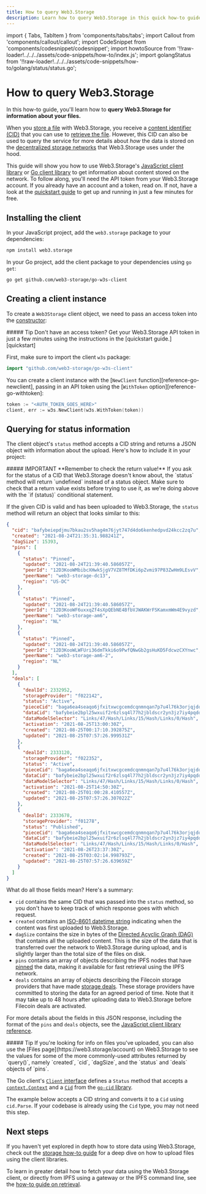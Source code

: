 ```yaml
---
title: How to query Web3.Storage
description: Learn how to query Web3.Storage in this quick how-to guide.
---
```


import { Tabs, TabItem } from 'components/tabs/tabs';
import Callout from 'components/callout/callout';
import CodeSnippet from 'components/codesnippet/codesnippet';
import howtoSource from '!!raw-loader!../../../assets/code-snippets/how-to/index.js';
import golangStatus from '!!raw-loader!../../../assets/code-snippets/how-to/golang/status/status.go';

# How to query Web3.Storage

In this how-to guide, you'll learn how to **query Web3.Storage for information about your files.**

When you [store a file][howto-store] with Web3.Storage, you receive a [content identifier (CID)][ipfs-docs-cid] that you can use to [retrieve the file][howto-retrieve]. However, this CID can also be used to query the service for more details about _how_ the data is stored on the [decentralized storage networks][concepts-decentralized-storage] that Web3.Storage uses under the hood.

This guide will show you how to use Web3.Storage's [JavaScript client library][reference-js-client] or [Go client library][reference-go-client] to get information about content stored on the network. To follow along, you'll need the API token from your Web3.Storage account. If you already have an account and a token, read on. If not, have a look at the [quickstart guide][quickstart] to get up and running in just a few minutes for free.

## Installing the client

<Tabs groupId="lang">
<TabItem value="js" label="JavaScript">

In your JavaScript project, add the `web3.storage` package to your dependencies:

```bash
npm install web3.storage
```

</TabItem>
<TabItem value="go" label="Go">

In your Go project, add the client package to your dependencies using `go get`:

```bash
go get github.com/web3-storage/go-w3s-client
```

</TabItem>
</Tabs>

## Creating a client instance

<Tabs groupId="lang">
<TabItem value="js" label="JavaScript">

To create a `Web3Storage` client object, we need to pass an access token into the [constructor][reference-js-constructor]:

<CodeSnippet lang="js" src={howtoSource} region="makeStorageClient" />

<Callout type="info">
##### Tip
Don't have an access token? Get your Web3.Storage API token in just a few minutes using the instructions in the [quickstart guide.][quickstart]
</Callout>

</TabItem>
<TabItem value="go" label="Go">

First, make sure to import the client `w3s` package:

```go
import "github.com/web3-storage/go-w3s-client"
```

You can create a client instance with the [`NewClient` function][reference-go-newclient], passing in an API token using the [`WithToken` option][reference-go-withtoken]:

```go
token := "<AUTH_TOKEN_GOES_HERE>"
client, err := w3s.NewClient(w3s.WithToken(token))
```

</TabItem>
</Tabs>

## Querying for status information

<Tabs groupId="lang">
<TabItem value="js" label="JavaScript">

The client object's `status` method accepts a CID string and returns a JSON object with information about the upload. Here's how to include it in your project:

<CodeSnippet lang="js" src={howtoSource} region="query-status" />

<Callout type="warning">
##### IMPORTANT
**Remember to check the return value!** If you ask for the status of a CID that Web3.Storage doesn't know about, the `status` method will return `undefined` instead of a status object. Make sure to check that a return value exists before trying to use it, as we're doing above with the `if (status)` conditional statement.
</Callout>

If the given CID is valid and has been uploaded to Web3.Storage, the `status` method will return an object that looks similar to this:

```json
{
  "cid": "bafybeiepdjmu7bkau2sv5hag4m76jyt747d4do6kenhedpvd24kcc2zq7u",
  "created": "2021-08-24T21:35:31.988241Z",
  "dagSize": 15393,
  "pins": [
    {
      "status": "Pinned",
      "updated": "2021-08-24T21:39:40.586057Z",
      "peerId": "12D3KooWMbibcXHwkSjgV7VZ8TMfDKi6pZvmi97P83ZwHm9LEsvV",
      "peerName": "web3-storage-dc13",
      "region": "US-DC"
    },
    {
      "status": "Pinned",
      "updated": "2021-08-24T21:39:40.586057Z",
      "peerId": "12D3KooWF6uxxqZf4sXpQEbNE4BfbVJWAKWrFSKamxmWm4E9vyzd",
      "peerName": "web3-storage-am6",
      "region": "NL"
    },
    {
      "status": "Pinned",
      "updated": "2021-08-24T21:39:40.586057Z",
      "peerId": "12D3KooWLWFUri36dmTkki6o9PwfQNwGb2gsHuKD5FdcwzCXYnwc",
      "peerName": "web3-storage-am6-2",
      "region": "NL"
    }
  ],
  "deals": [
    {
      "dealId": 2332952,
      "storageProvider": "f022142",
      "status": "Active",
      "pieceCid": "baga6ea4seaqo6jfxitxwcgcemdcqnmnqan7p7u4l76k3orjqjdo5lengpiorcia",
      "dataCid": "bafybeie2bpl25wxuif2r6zlsq4l77h2jbldscr2yn3jz7iy4pqdd725fau",
      "dataModelSelector": "Links/47/Hash/Links/15/Hash/Links/0/Hash",
      "activation": "2021-08-25T13:00:30Z",
      "created": "2021-08-25T00:17:10.392875Z",
      "updated": "2021-08-25T07:57:26.999531Z"
    },
    {
      "dealId": 2333120,
      "storageProvider": "f022352",
      "status": "Active",
      "pieceCid": "baga6ea4seaqo6jfxitxwcgcemdcqnmnqan7p7u4l76k3orjqjdo5lengpiorcia",
      "dataCid": "bafybeie2bpl25wxuif2r6zlsq4l77h2jbldscr2yn3jz7iy4pqdd725fau",
      "dataModelSelector": "Links/47/Hash/Links/15/Hash/Links/0/Hash",
      "activation": "2021-08-25T14:50:30Z",
      "created": "2021-08-25T01:00:28.410557Z",
      "updated": "2021-08-25T07:57:26.307022Z"
    },
    {
      "dealId": 2333678,
      "storageProvider": "f01278",
      "status": "Published",
      "pieceCid": "baga6ea4seaqo6jfxitxwcgcemdcqnmnqan7p7u4l76k3orjqjdo5lengpiorcia",
      "dataCid": "bafybeie2bpl25wxuif2r6zlsq4l77h2jbldscr2yn3jz7iy4pqdd725fau",
      "dataModelSelector": "Links/47/Hash/Links/15/Hash/Links/0/Hash",
      "activation": "2021-08-26T23:37:30Z",
      "created": "2021-08-25T03:02:14.998793Z",
      "updated": "2021-08-25T07:57:26.639659Z"
    }
  ]
}
```

What do all those fields mean? Here's a summary:

- `cid` contains the same CID that was passed into the `status` method, so you don't have to keep track of which response goes with which request.
- `created` contains an [ISO-8601 datetime string][iso-8601] indicating when the content was first uploaded to Web3.Storage.
- `dagSize` contains the size in bytes of the [Directed Acyclic Graph (DAG)][ipfs-docs-merkle-dag] that contains all the uploaded content. This is the size of the data that is transferred over the network to Web3.Storage during upload, and is slightly larger than the total size of the files on disk.
- `pins` contains an array of objects describing the IPFS nodes that have [pinned][ipfs-docs-pinning] the data, making it available for fast retrieval using the IPFS network.
- `deals` contains an array of objects describing the Filecoin storage providers that have made [storage deals][fil-docs-deals]. These storage providers have committed to storing the data for an agreed period of time. Note that it may take up to 48 hours after uploading data to Web3.Storage before Filecoin deals are activated.

For more details about the fields in this JSON response, including the format of the `pins` and `deals` objects, see the [JavaScript client library reference][reference-js-status].

<Callout type="info">
##### Tip
If you're looking for info on files you've uploaded, you can also use the [Files page](https://web3.storage/account) on Web3.Storage to see the values for some of the more commonly-used attributes returned by `query()`, namely `created`, `cid`, `dagSize`, and the `status` and `deals` objects of `pins`.
</Callout>

</TabItem>
<TabItem value="go" label="Go">

The Go client's [`Client` interface](https://pkg.go.dev/github.com/web3-storage/go-w3s-client#Client) defines a `Status` method that accepts a [`context.Context`](https://pkg.go.dev/context#Context) and a [`Cid`](https://pkg.go.dev/github.com/ipfs/go-cid#Cid) from the [`go-cid` library](https://pkg.go.dev/github.com/ipfs/go-cid).

The example below accepts a CID string and converts it to a `Cid` using `cid.Parse`. If your codebase is already using the `Cid` type, you may not need this step.

<CodeSnippet lang="go" src={golangStatus} region="getStatusForCidString" />

</TabItem>
</Tabs>

## Next steps

If you haven't yet explored in depth how to store data using Web3.Storage, check out the [storage how-to guide][howto-store] for a deep dive on how to upload files using the client libraries.

To learn in greater detail how to fetch your data using the Web3.Storage client, or directly from IPFS using a gateway or the IPFS command line, see the [how-to guide on retrieval][howto-retrieve].

[quickstart]: /docs/intro/#quickstart
[concepts-decentralized-storage]: /docs/concepts/decentralized-storage/
[howto-store]: /docs/how-tos/store/
[howto-retrieve]: /docs/how-tos/retrieve/
[reference-js-client]: /docs/reference/js-client-library/
[reference-js-constructor]: /docs/reference/js-client-library/#constructor
[reference-js-status]: /docs/reference/js-client-library/#check-status
[reference-go-client]: /docs/reference/go-client-library/
[ipfs-docs-cid]: https://docs.ipfs.io/concepts/content-addressing/
[ipfs-docs-merkle-dag]: https://docs.ipfs.io/concepts/merkle-dag/
[ipfs-docs-pinning]: https://docs.ipfs.io/concepts/persistence/
[fil-docs-deals]: https://docs.filecoin.io/about-filecoin/how-filecoin-works/#deals
[iso-8601]: https://en.wikipedia.org/wiki/ISO_8601
